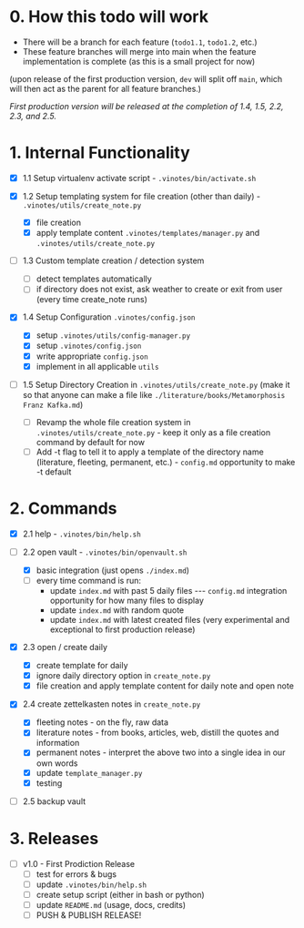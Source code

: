 # 0. How this todo will work

- There will be a branch for each feature (`todo1.1`, `todo1.2`, etc.)
- These feature branches will merge into main when the feature implementation is complete (as this is a small project for now)

(upon release of the first production version, `dev` will split off `main`, which will then act as the parent for all feature branches.)

_First production version will be released at the completion of 1.4, 1.5, 2.2, 2.3, and 2.5._

# 1. Internal Functionality
- [x] 1.1 Setup virtualenv activate script - `.vinotes/bin/activate.sh`

- [x] 1.2 Setup templating system for file creation (other than daily) - `.vinotes/utils/create_note.py`
  - [x] file creation
  - [x] apply template content `.vinotes/templates/manager.py` and `.vinotes/utils/create_note.py`

- [ ] 1.3 Custom template creation / detection system
  - [ ] detect templates automatically
  - [ ] if directory does not exist, ask weather to create or exit from user (every time create_note runs)

- [x] 1.4 Setup Configuration `.vinotes/config.json`
  - [x] setup `.vinotes/utils/config-manager.py`
  - [x] setup `.vinotes/config.json`
  - [x] write appropriate `config.json`
  - [x] implement in all applicable `utils`

- [ ] 1.5 Setup Directory Creation in `.vinotes/utils/create_note.py` (make it so that anyone can make a file like `./literature/books/Metamorphosis Franz Kafka.md`)
  - [ ] Revamp the whole file creation system in `.vinotes/utils/create_note.py` - keep it only as a file creation command by default for now
  - [ ] Add -t flag to tell it to apply a template of the directory name (literature, fleeting, permanent, etc.) - `config.md` opportunity to make -t default

# 2. Commands
- [x] 2.1 help - `.vinotes/bin/help.sh`

- [ ] 2.2 open vault - `.vinotes/bin/openvault.sh`
  - [x] basic integration (just opens `./index.md`)
  - [ ] every time command is run: 
    - update `index.md` with past 5 daily files --- `config.md` integration opportunity for how many files to display
    - update `index.md` with random quote
    - update `index.md` with latest created files (very experimental and exceptional to first production release)

- [x] 2.3 open / create daily
  - [x] create template for daily
  - [x] ignore daily directory option in `create_note.py`
  - [x] file creation and apply template content for daily note and open note

- [x] 2.4 create zettelkasten notes in `create_note.py`
  - [x] fleeting notes - on the fly, raw data
  - [x] literature notes - from books, articles, web, distill the quotes and information 
  - [x] permanent notes - interpret the above two into a single idea in our own words
  - [x] update `template_manager.py`
  - [x] testing

- [ ] 2.5 backup vault 

# 3. Releases
- [ ] v1.0 - First Prodiction Release
  - [ ] test for errors & bugs
  - [ ] update `.vinotes/bin/help.sh`
  - [ ] create setup script (either in bash or python)
  - [ ] update `README.md` (usage, docs, credits)
  - [ ] PUSH & PUBLISH RELEASE!
